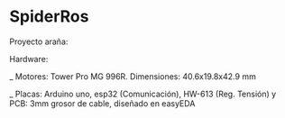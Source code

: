 # SpiderRos

Proyecto araña:

Hardware:

   _ Motores: Tower Pro MG 996R. Dimensiones: 40.6x19.8x42.9 mm

   _ Placas:  Arduino uno, esp32 (Comunicación), HW-613 (Reg. Tensión) y PCB: 3mm grosor de cable, diseñado en easyEDA	
